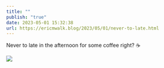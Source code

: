 ```yaml
---
title: ""
publish: "true"
date: 2023-05-01 15:32:38
url: https://ericmwalk.blog/2023/05/01/never-to-late.html
---
```


Never to late in the afternoon for some coffee right? ☕️


![](https://ericmwalk.blog/uploads/2023/b605d01aec.jpg)